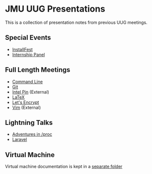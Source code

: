 # JMU UUG Presentations
This is a collection of presentation notes from previous UUG meetings.

## Special Events
* [InstallFest](InstallFest.md)
* [Internship Panel](InternshipQA.md)

## Full Length Meetings
* [Command Line](CommandLine.md)
* [Git](Git.md)
* [Intel Pin](https://github.com/lam2mo/uug-pin) (External)
* [LaTeX](LaTeX.md)
* [Let's Encrypt](LetsEncrypt.md)
* [Vim](https://crosse.github.io/vim_tutorial/) (External)

## Lightning Talks
* [Adventures in /proc](AdventuresInProc.md)
* [Laravel](Laravel.md)

## Virtual Machine
Virtual machine documentation is kept in a [separate folder](vm/)
